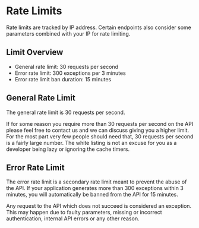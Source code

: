 # Rate Limits
Rate limits are tracked by IP address. Certain endpoints also consider some parameters combined with your IP for rate limiting.

## Limit Overview
- General rate limit: 30 requests per second
- Error rate limit: 300 exceptions per 3 minutes
- Error rate limit ban duration: 15 minutes

## General Rate Limit
The general rate limit is 30 requests per second.

If for some reason you require more than 30 requests per second on the API please feel free to contact us and we can discuss giving you a higher limit.
For the most part very few people should need that, 30 requests per second is a fairly large number.
The white listing is not an excuse for you as a developer being lazy or ignoring the cache timers.

## Error Rate Limit
The error rate limit is a secondary rate limit meant to prevent the abuse of the API.
If your application generates more than 300 exceptions within 3 minutes, you will automatically be banned from the API for 15 minutes.

Any request to the API which does not succeed is considered an exception.
This may happen due to faulty parameters, missing or incorrect authentication, internal API errors or any other reason.
